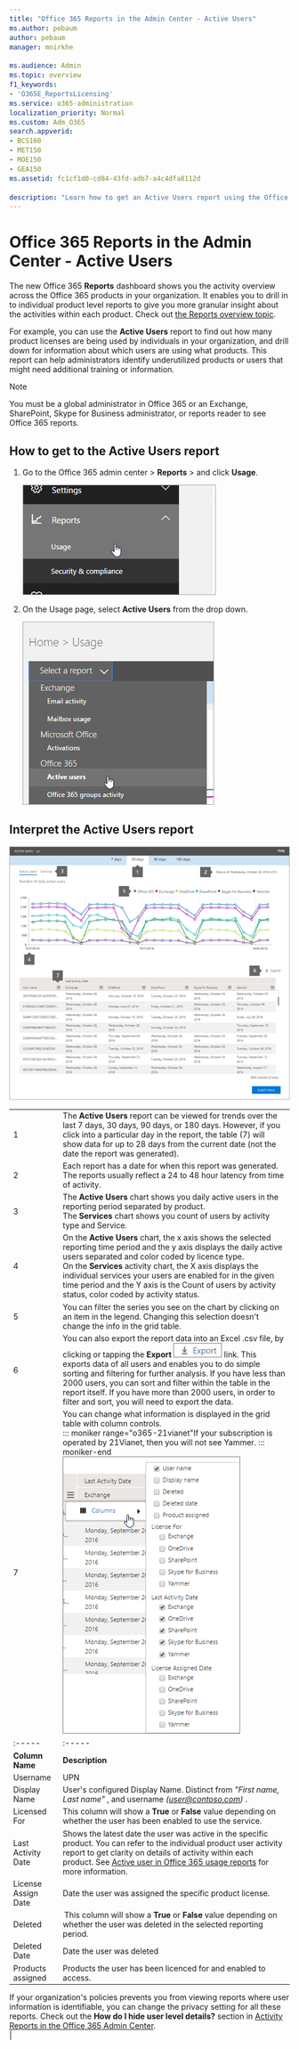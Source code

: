 ```yaml
---
title: "Office 365 Reports in the Admin Center - Active Users"
ms.author: pebaum
author: pebaum
manager: mnirkhe

ms.audience: Admin
ms.topic: overview
f1_keywords:
- 'O365E_ReportsLicensing'
ms.service: o365-administration
localization_priority: Normal
ms.custom: Adm_O365
search.appverid:
- BCS160
- MET150
- MOE150
- GEA150
ms.assetid: fc1cf1d0-cd84-43fd-adb7-a4c4dfa8112d

description: "Learn how to get an Active Users report using the Office 365 Reports dashboard in the Office 365 admin center and find out how many product licenses are being used."
---
```


# Office 365 Reports in the Admin Center - Active Users

The new Office 365 **Reports** dashboard shows you the activity overview across the Office 365 products in your organization. It enables you to drill in to individual product level reports to give you more granular insight about the activities within each product. Check out [the Reports overview topic](activity-reports.md).
  
For example, you can use the **Active Users** report to find out how many product licenses are being used by individuals in your organization, and drill down for information about which users are using what products. This report can help administrators identify underutilized products or users that might need additional training or information. 
  
> [!NOTE]
> You must be a global administrator in Office 365 or an Exchange, SharePoint, Skype for Business administrator, or reports reader to see Office 365 reports. 
  
## How to get to the Active Users report

1. Go to the Office 365 admin center \> **Reports** \> and click **Usage**.
    
    ![In the admin center, click reports, then usage](../media/1e7dbaa2-155e-476a-b50a-7ae7a7393611.png)
  
2. On the Usage page, select **Active Users** from the drop down. 
    
    ![Select a report, and click Active users](../media/90c3229a-c2f8-41f4-83a9-c4d35228e205.png)
  
## Interpret the Active Users report

![Overview of the active users report](../media/cb9773a0-f13d-4f37-8dae-337ff20b77d9.png)
  
|||
|:-----|:-----|
|1  <br/> |The **Active Users** report can be viewed for trends over the last 7 days, 30 days, 90 days, or 180 days. However, if you click into a particular day in the report, the table (7) will show data for up to 28 days from the current date (not the date the report was generated).  <br/> |
|2  <br/> |Each report has a date for when this report was generated. The reports usually reflect a 24 to 48 hour latency from time of activity.  <br/> |
|3  <br/> |The **Active Users** chart shows you daily active users in the reporting period separated by product.  <br/> The **Services** chart shows you count of users by activity type and Service.  <br/> |
|4  <br/> | On the **Active Users** chart, the x axis shows the selected reporting time period and the y axis displays the daily active users separated and color coded by licence type.  <br/>  On the **Services** activity chart, the X axis displays the individual services your users are enabled for in the given time period and the Y axis is the Count of users by activity status, color coded by activity status.  <br/> |
|5  <br/> |You can filter the series you see on the chart by clicking on an item in the legend. Changing this selection doesn't change the info in the grid table.  <br/> |
|6  <br/> |You can also export the report data into an Excel .csv file, by clicking or tapping the **Export** ![Export your data to an Excel file](../media/816a224b-6ca7-4967-a135-4f6427f64dc8.JPG) link. This exports data of all users and enables you to do simple sorting and filtering for further analysis. If you have less than 2000 users, you can sort and filter within the table in the report itself. If you have more than 2000 users, in order to filter and sort, you will need to export the data.  <br/> |
|7  <br/> |You can change what information is displayed in the grid table with column controls.  <br/> ::: moniker range="o365-21vianet"If your subscription is operated by 21Vianet, then you will not see Yammer. ::: moniker-end <br/> ![User level filter options](../media/af8f0a7a-171f-4a65-baae-960f0cb8a5bf.png)|||
|:-----|:-----|
|**Column Name** <br/> |**Description** <br/> |
|Username  <br/> |UPN  <br/> |
|Display Name  <br/> |User's configured Display Name. Distinct from  *"First name, Last name"*  , and username  *(user@contoso.com)*  .  <br/> |
|Licensed For  <br/> |This column will show a **True** or **False** value depending on whether the user has been enabled to use the service.  <br/> |
|Last Activity Date  <br/> |Shows the latest date the user was active in the specific product. You can refer to the individual product user activity report to get clarity on details of activity within each product. See [Active user in Office 365 usage reports](../usage-analytics/active-user-in-usage-reports.md) for more information.  <br/> |
|License Assign Date  <br/> |Date the user was assigned the specific product license.  <br/> |
|Deleted  <br/> | This column will show a **True** or **False** value depending on whether the user was deleted in the selected reporting period.  <br/> |
|Deleted Date  <br/> |Date the user was deleted  <br/> |
|Products assigned  <br/> |Products the user has been licenced for and enabled to access.  <br/> |
   
If your organization's policies prevents you from viewing reports where user information is identifiable, you can change the privacy setting for all these reports. Check out the **How do I hide user level details?** section in [Activity Reports in the Office 365 Admin Center](activity-reports.md).  <br/> |
   

